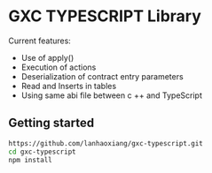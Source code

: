 # GXC TYPESCRIPT Library

Current features:

- Use of apply()
- Execution of actions
- Deserialization of contract entry parameters
- Read and Inserts in tables
- Using same abi file between c ++ and TypeScript

## Getting started

``` bash
https://github.com/lanhaoxiang/gxc-typescript.git
cd gxc-typescript
npm install
```
